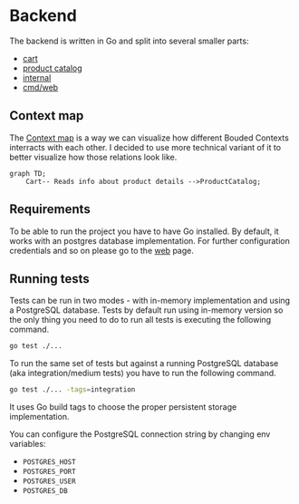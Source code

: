 # Backend

The backend is written in Go and split into several smaller parts:

* [cart](https://github.com/nivesh852/ecommerce/tree/main/backend%20/cart%20)
* [product catalog](https://github.com/nivesh852/ecommerce/tree/main/backend%20/productcatalog%20)
* [internal](https://github.com/nivesh852/ecommerce/tree/main/backend%20/internal%20)
* [cmd/web](https://github.com/nivesh852/ecommerce/tree/main/backend%20/cmd/web%20)

## Context map

The [Context map](https://www.infoq.com/articles/ddd-contextmapping/) is a way we can visualize how different Bouded Contexts interracts with each other. I decided to use more technical variant of it to better visualize how those relations look like.

```mermaid
graph TD;
    Cart-- Reads info about product details -->ProductCatalog;
```

## Requirements

To be able to run the project you have to have Go installed. By default, it works with an postgres database implementation. For further configuration credentials and so on please go to the [web](https://github.com/nivesh852/ecommerce/tree/main/backend%20/cmd/web%20) page.

## Running tests

Tests can be run in two modes - with in-memory implementation and using a PostgreSQL database.
Tests by default run using in-memory version so the only thing you need to do to run all tests is executing the following command.

```sh
go test ./...
```

To run the same set of tests but against a running PostgreSQL database (aka integration/medium tests) you have to run the following command.

```sh
go test ./... -tags=integration
```

It uses Go build tags to choose the proper persistent storage implementation.

You can configure the PostgreSQL connection string by changing env variables:

 - `POSTGRES_HOST`
 - `POSTGRES_PORT`
 - `POSTGRES_USER`
 - `POSTGRES_DB`
